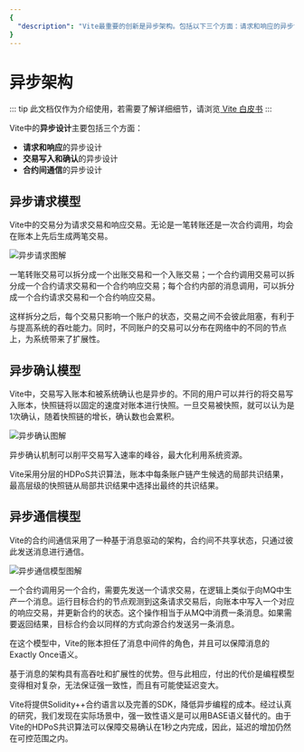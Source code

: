 ```yaml
---
{
  "description": "Vite最重要的创新是异步架构。包括以下三个方面：请求和响应的异步设计、交易写入和确认的异步设计、合约间通信的异步设计"
}
---
```


# 异步架构

::: tip
此文档仅作为介绍使用，若需要了解详细细节，请浏览[ Vite 白皮书](https://github.com/vitelabs/whitepaper/blob/master/vite_cn.pdf)
:::
 
Vite中的**异步设计**主要包括三个方面：

* **请求和响应**的异步设计
* **交易写入和确认**的异步设计
* **合约间通信**的异步设计

## 异步请求模型

Vite中的交易分为请求交易和响应交易。无论是一笔转账还是一次合约调用，均会在账本上先后生成两笔交易。

![异步请求图解](~/images/async-transaction.png)

一笔转账交易可以拆分成一个出账交易和一个入账交易；一个合约调用交易可以拆分成一个合约请求交易和一个合约响应交易；每个合约内部的消息调用，可以拆分成一个合约请求交易和一个合约响应交易。

这样拆分之后，每个交易只影响一个账户的状态，交易之间不会彼此阻塞，有利于与提高系统的吞吐能力。同时，不同账户的交易可以分布在网络中的不同的节点上，为系统带来了扩展性。

## 异步确认模型

Vite中，交易写入账本和被系统确认也是异步的。不同的用户可以并行的将交易写入账本，快照链将以固定的速度对账本进行快照。一旦交易被快照，就可以认为是1次确认，随着快照链的增长，确认数也会累积。

![异步确认图解](~/images/async-confirm.png)

异步确认机制可以削平交易写入速率的峰谷，最大化利用系统资源。

Vite采用分层的HDPoS共识算法，账本中每条账户链产生候选的局部共识结果，最高层级的快照链从局部共识结果中选择出最终的共识结果。


## 异步通信模型

Vite的合约间通信采用了一种基于消息驱动的架构，合约间不共享状态，只通过彼此发送消息进行通信。

![异步通信模型图解](~/images/async-contract.png)

一个合约调用另一个合约，需要先发送一个请求交易，在逻辑上类似于向MQ中生产一个消息。运行目标合约的节点观测到这条请求交易后，向账本中写入一个对应的响应交易，并更新合约的状态。这个操作相当于从MQ中消费一条消息。如果需要返回结果，目标合约会以同样的方式向源合约发送另一条消息。

在这个模型中，Vite的账本担任了消息中间件的角色，并且可以保障消息的Exactly Once语义。

基于消息的架构具有高吞吐和扩展性的优势。但与此相应，付出的代价是编程模型变得相对复杂，无法保证强一致性，而且有可能使延迟变大。

Vite将提供Solidity++合约语言以及完善的SDK，降低异步编程的成本。经过认真的研究，我们发现在实际场景中，强一致性语义是可以用BASE语义替代的。由于Vite的HDPoS共识算法可以保障交易确认在1秒之内完成，因此，延迟的增加仍然在可控范围之内。
